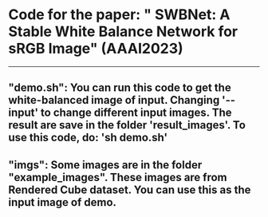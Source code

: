 # Code for the paper: " SWBNet: A Stable White Balance Network for sRGB Image" (AAAI2023)


-------------------------------------------
"demo.sh": 
	You can run this code to get the white-balanced image of input.
        Changing '--input' to change different input images.
        The result are save in the folder 'result_images'.
        To use this code, do: 'sh demo.sh'
-------------------------------------------
"imgs":
        Some images are in the folder "example_images".
        These images are from Rendered Cube dataset.
        You can use this as the input image of demo.
--------------------------------------------



